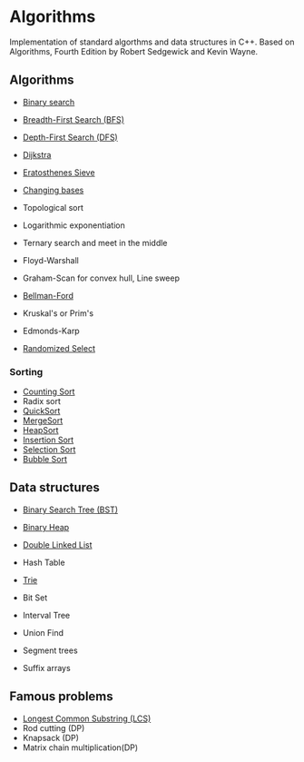 # Algorithms
Implementation of standard algorthms and data structures in C++. Based on Algorithms, Fourth Edition by Robert Sedgewick and Kevin Wayne.

## Algorithms
* [Binary search](https://github.com/MantasMiksys/algorithms/blob/master/algorithms/bin_search.cpp)
* [Breadth-First Search (BFS)](https://github.com/MantasMiksys/algorithms/blob/master/algorithms/bfs.cpp)
* [Depth-First Search (DFS)](https://github.com/MantasMiksys/algorithms/blob/master/algorithms/dfs.cpp)
* [Dijkstra](https://github.com/MantasMiksys/algorithms/blob/master/algorithms/dijkstra.cpp)
* [Eratosthenes Sieve](https://github.com/MantasMiksys/algorithms/blob/master/algorithms/eratosthenes_sieve.cpp)
* [Changing bases](https://github.com/MantasMiksys/algorithms/blob/master/algorithms/bases.cpp)

* Topological sort
* Logarithmic exponentiation

* Ternary search and meet in the middle 
* Floyd-Warshall
* Graham-Scan for convex hull, Line sweep
* [Bellman-Ford](https://github.com/MantasMiksys/algorithms/blob/master/algorithms/bellman_ford.cpp)
* Kruskal's or Prim's
* Edmonds-Karp
* [Randomized Select](https://github.com/MantasMiksys/algorithms/blob/master/algorithms/randomized_select.cpp)

### Sorting
* [Counting Sort](https://github.com/MantasMiksys/algorithms/blob/master/algorithms/counting_sort.cpp)
* Radix sort
* [QuickSort](https://github.com/MantasMiksys/algorithms/blob/master/algorithms/quicksort.cpp)
* [MergeSort](https://github.com/MantasMiksys/algorithms/blob/master/algorithms/mergesort.cpp)
* [HeapSort](https://github.com/MantasMiksys/algorithms/blob/master/algorithms/sorting/heap_sort.cpp)
* [Insertion Sort](https://github.com/MantasMiksys/algorithms/blob/master/algorithms/sorting/insertion_sort.cpp)
* [Selection Sort](https://github.com/MantasMiksys/algorithms/blob/master/algorithms/sorting/selection_sort.cpp)
* [Bubble Sort](https://github.com/MantasMiksys/algorithms/blob/master/algorithms/sorting/bubble_sort.cpp)

## Data structures

* [Binary Search Tree (BST)](https://github.com/MantasMiksys/algorithms/blob/master/bst.h)
* [Binary Heap](https://github.com/MantasMiksys/algorithms/blob/master/heap.h)
* [Double Linked List](https://github.com/MantasMiksys/algorithms/blob/master/double_linked_list.h)
* Hash Table
* [Trie](https://github.com/MantasMiksys/algorithms/blob/master/data_structures/trie.cpp)
* Bit Set
* Interval Tree

* Union Find 
* Segment trees
* Suffix arrays


## Famous problems
* [Longest Common Substring (LCS)](https://github.com/MantasMiksys/algorithms/blob/master/problems/lcs.cpp)
* Rod cutting (DP)
* Knapsack (DP)
* Matrix chain multiplication(DP)

